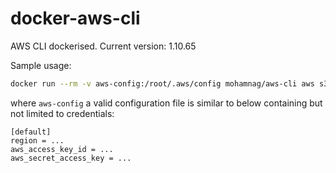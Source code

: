 # docker-aws-cli
AWS CLI dockerised. Current version: 1.10.65

Sample usage:
```bash
docker run --rm -v aws-config:/root/.aws/config mohamnag/aws-cli aws s3 ls
```


where `aws-config` a valid configuration file is similar to below containing but not limited to credentials:

```
[default]
region = ...
aws_access_key_id = ...
aws_secret_access_key = ...
```
